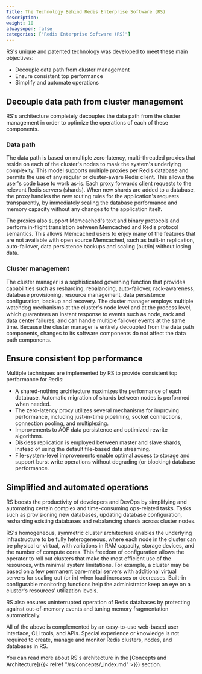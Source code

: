 ```yaml
---
Title: The Technology Behind Redis Enterprise Software (RS)
description: 
weight: 10
alwaysopen: false
categories: ["Redis Enterprise Software (RS)"]
---
```

RS's unique and patented technology was developed to meet these main
objectives:

- Decouple data path from cluster management
- Ensure consistent top performance
- Simplify and automate operations

## Decouple data path from cluster management

RS's architecture completely decouples the data path from the cluster
management in order to optimize the operations of each of these
components.

### Data path

The data path is based on multiple zero-latency, multi-threaded proxies
that reside on each of the cluster's nodes to mask the system's
underlying complexity. This model supports multiple proxies per Redis
database and permits the use of any regular or cluster-aware Redis
client. This allows the user's code base to work as-is. Each proxy
forwards client requests to the relevant Redis servers (shards). When
new shards are added to a database, the proxy handles the new routing
rules for the application's requests transparently, by immediately
scaling the database performance and memory capacity without any changes
to the application itself.

The proxies also support Memcached's text and binary protocols and
perform in-flight translation between Memcached and Redis protocol
semantics. This allows Memcached users to enjoy many of the features
that are not available with open source Memcached, such as built-in
replication, auto-failover, data persistence backups and scaling
(out/in) without losing data.

### Cluster management

The cluster manager is a sophisticated governing function that provides
capabilities such as resharding, rebalancing, auto-failover,
rack-awareness, database provisioning, resource management, data
persistence configuration, backup and recovery. The cluster manager
employs multiple watchdog mechanisms at the cluster's node level and at
the process level, which guarantees an instant response to events such
as node, rack and data center failures, and can handle multiple failover
events at the same time. Because the cluster manager is entirely
decoupled from the data path components, changes to its software
components do not affect the data path components.

## Ensure consistent top performance

Multiple techniques are implemented by RS to provide consistent top
performance for Redis:

- A shared-nothing architecture maximizes the performance of each
    database. Automatic migration of shards between nodes is performed
    when needed.
- The zero-latency proxy utilizes several mechanisms for improving
    performance, including just-in-time pipelining, socket connections,
    connection pooling, and multiplexing.
- Improvements to AOF data persistence and optimized rewrite
    algorithms.
- Diskless replication is employed between master and slave shards,
    instead of using the default file-based data streaming.
- File-system-level improvements enable optimal access to storage and
    support burst write operations without degrading (or blocking)
    database performance.

## Simplified and automated operations

RS boosts the productivity of developers and DevOps by simplifying and
automating certain complex and time-consuming ops-related tasks. Tasks
such as provisioning new databases, updating database configuration,
resharding existing databases and rebalancing shards across cluster
nodes.

RS's homogeneous, symmetric cluster architecture enables the underlying
infrastructure to be fully heterogeneous, where each node in the cluster
can be physical or virtual, with variations in RAM capacity, storage
devices, and the number of compute cores. This freedom of configuration
allows the operator to roll out clusters that make the most efficient
use of the resources, with minimal system limitations. For example, a
cluster may be based on a few permanent bare-metal servers with
additional virtual servers for scaling out (or in) when load increases
or decreases. Built-in configurable monitoring functions help the
administrator keep an eye on a cluster's resources' utilization levels.

RS also ensures uninterrupted operation of Redis databases by protecting
against out-of-memory events and tuning memory fragmentation
automatically.

All of the above is complemented by an easy-to-use web-based user
interface, CLI tools, and APIs. Special experience or knowledge is not
required to create, manage and monitor Redis clusters, nodes, and
databases in RS.

You can read more about RS's architecture in the [Concepts and
Architecture]({{< relref "/rs/concepts/_index.md" >}})
section.
